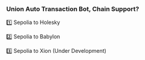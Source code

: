 ### Union Auto Transaction Bot, Chain Support?

1️⃣ Sepolia to Holesky

2️⃣ Sepolia to Babylon

3️⃣ Sepolia to Xion (Under Development)

